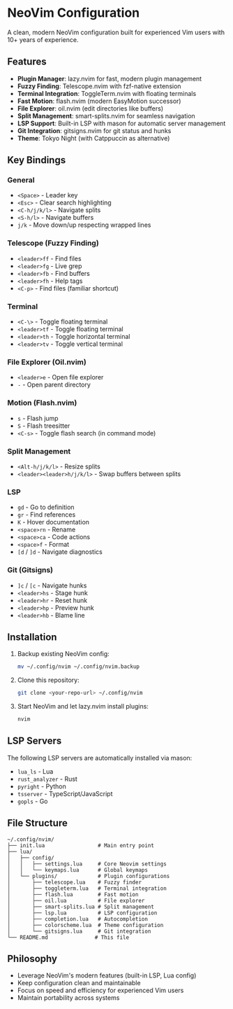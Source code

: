 # NeoVim Configuration

A clean, modern NeoVim configuration built for experienced Vim users with 10+ years of experience.

## Features

- **Plugin Manager**: lazy.nvim for fast, modern plugin management
- **Fuzzy Finding**: Telescope.nvim with fzf-native extension
- **Terminal Integration**: ToggleTerm.nvim with floating terminals
- **Fast Motion**: flash.nvim (modern EasyMotion successor)
- **File Explorer**: oil.nvim (edit directories like buffers)
- **Split Management**: smart-splits.nvim for seamless navigation
- **LSP Support**: Built-in LSP with mason for automatic server management
- **Git Integration**: gitsigns.nvim for git status and hunks
- **Theme**: Tokyo Night (with Catppuccin as alternative)

## Key Bindings

### General
- `<Space>` - Leader key
- `<Esc>` - Clear search highlighting
- `<C-h/j/k/l>` - Navigate splits
- `<S-h/l>` - Navigate buffers
- `j/k` - Move down/up respecting wrapped lines

### Telescope (Fuzzy Finding)
- `<leader>ff` - Find files
- `<leader>fg` - Live grep
- `<leader>fb` - Find buffers
- `<leader>fh` - Help tags
- `<C-p>` - Find files (familiar shortcut)

### Terminal
- `<C-\>` - Toggle floating terminal
- `<leader>tf` - Toggle floating terminal
- `<leader>th` - Toggle horizontal terminal
- `<leader>tv` - Toggle vertical terminal

### File Explorer (Oil.nvim)
- `<leader>e` - Open file explorer
- `-` - Open parent directory

### Motion (Flash.nvim)
- `s` - Flash jump
- `S` - Flash treesitter
- `<C-s>` - Toggle flash search (in command mode)

### Split Management
- `<Alt-h/j/k/l>` - Resize splits
- `<leader><leader>h/j/k/l>` - Swap buffers between splits

### LSP
- `gd` - Go to definition
- `gr` - Find references
- `K` - Hover documentation
- `<space>rn` - Rename
- `<space>ca` - Code actions
- `<space>f` - Format
- `[d` / `]d` - Navigate diagnostics

### Git (Gitsigns)
- `]c` / `[c` - Navigate hunks
- `<leader>hs` - Stage hunk
- `<leader>hr` - Reset hunk
- `<leader>hp` - Preview hunk
- `<leader>hb` - Blame line

## Installation

1. Backup existing NeoVim config:
   ```bash
   mv ~/.config/nvim ~/.config/nvim.backup
   ```

2. Clone this repository:
   ```bash
   git clone <your-repo-url> ~/.config/nvim
   ```

3. Start NeoVim and let lazy.nvim install plugins:
   ```bash
   nvim
   ```

## LSP Servers

The following LSP servers are automatically installed via mason:
- `lua_ls` - Lua
- `rust_analyzer` - Rust
- `pyright` - Python
- `tsserver` - TypeScript/JavaScript
- `gopls` - Go

## File Structure

```
~/.config/nvim/
├── init.lua                 # Main entry point
├── lua/
│   ├── config/
│   │   ├── settings.lua     # Core Neovim settings
│   │   └── keymaps.lua      # Global keymaps
│   └── plugins/             # Plugin configurations
│       ├── telescope.lua    # Fuzzy finder
│       ├── toggleterm.lua   # Terminal integration
│       ├── flash.lua        # Fast motion
│       ├── oil.lua          # File explorer
│       ├── smart-splits.lua # Split management
│       ├── lsp.lua          # LSP configuration
│       ├── completion.lua   # Autocompletion
│       ├── colorscheme.lua  # Theme configuration
│       └── gitsigns.lua     # Git integration
└── README.md               # This file
```

## Philosophy

- Leverage NeoVim's modern features (built-in LSP, Lua config)
- Keep configuration clean and maintainable
- Focus on speed and efficiency for experienced Vim users
- Maintain portability across systems